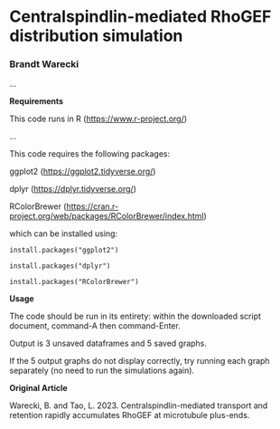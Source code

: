 # Centralspindlin-mediated RhoGEF distribution simulation

### Brandt Warecki

...

**Requirements**

This code runs in R (https://www.r-project.org/)

...

This code requires the following packages:

ggplot2 (https://ggplot2.tidyverse.org/)

dplyr (https://dplyr.tidyverse.org/)

RColorBrewer (https://cran.r-project.org/web/packages/RColorBrewer/index.html)

which can be installed using:

```
install.packages("ggplot2")

install.packages("dplyr")

install.packages("RColorBrewer")
```

**Usage**

The code should be run in its entirety: within the downloaded script document, command-A then command-Enter.

Output is 3 unsaved dataframes and 5 saved graphs.

If the 5 output graphs do not display correctly, try running each graph separately (no need to run the simulations again).

**Original Article**

Warecki, B. and Tao, L. 2023. Centralspindlin-mediated transport and retention rapidly accumulates RhoGEF at microtubule plus-ends.
